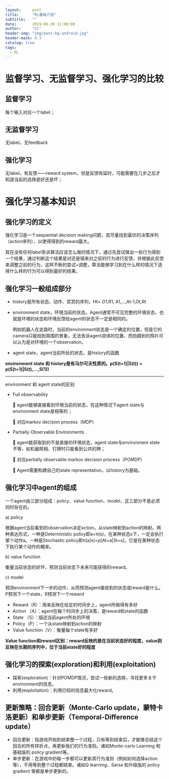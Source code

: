 ```yaml
---
layout:     post
title:      "RL基础介绍"
subtitle:   ""
date:       2019-06-20 11:00:00
author:     "CC"
header-img: "img/post-bg-android.jpg"
header-mask: 0.3
catalog: true 
tags:
  - RL
---
```



# 监督学习、无监督学习、强化学习的比较

## 监督学习

每个输入对应一个label；

## 无监督学习

无label，无feedback

## 强化学习

无label，有反馈——reward system，但是反馈有延时，可能需要在几步之后才知道当前的选择是好还是坏；


# 强化学习基本知识

## 强化学习的定义

强化学习是一个sequential decision making问题，其尽量找到最优的决策序列（action序列），以使得得到的reward最大。

其在没有任何label告诉算法应该怎么做的情况下，通过先尝试做出一些行为得到一个结果，通过判断这个结果是对还是错来对之前的行为进行反馈，并根据此反馈来调整之前的行为，这样不断的尝试+调整，算法能够学习到在什么样的情况下选择什么样的行为可以得到最好的结果。

## 强化学习一般组成部分

+ history是所有状态、动作、奖赏的序列，Ht= O1,R1, A1,…,At-1,Ot,Rt
+ environment state，环境当前的状态。Agent通常不可见完整的环境状态，也就是环境的状态和环境反馈给agent的状态不一定是相同的。

  例如机器人在走路时，当前的environment状态是一个确定的位置，但是它的camera只能拍到周围的景象，无法告诉agent具体的位置，而拍摄到的照片可以认为是对环境的一个observation。
+ agent state，agent当前所处的状态，是history的函数

**environment state 和 history是有马尔可夫性质的。p(S(t+1)|S(t)) = p(S(t+1)|S(t),...,S(1))**

---

environment 和 agent state的区别
+ Full observability

  	agent能够直接看到环境当前的状态，在这种情况下agent state与environment state是相等的；
  
  	对应markov decision process（MDP）
  
+ Partially Observable Environments

  	agent能获取到的不是直接的环境状态，agent state与environment state不等，如机器照相、打牌时只能看到公共的牌；
  
  	对应partially observable markov decision process（POMDP）

  	Agent需要构建自己的state representation，以history为基础。
  

## 强化学习中agent的组成

  一个agent由三部分组成：policy、value function、model，这三部分不是必须同时存在的。
  
  a)	policy
  
  根据agent当前看到的observation决定action，从state映射到action的映射。两种表达形式，一种是Deterministic policy即a=π(s)，在某种状态s下，一定会执行某个动作a。一种是Stochastic policy即π(a|s)=p[At=a|St=s]，它是在某种状态下执行某个动作的概率。
  
  b)	value function
  
  衡量当前状态的好坏，预测当前状态下未来可能获得的reward。
  
  c)	model
  
  预测environment下一步的动作，从而预测agent接收到的状态或reward是什么。P预测下一个state，R预测下一个reward
  
  
  + Reward（R）：用来反映在给定的时间步上，agent所做得有多好
  + Action （A）：agent在每个时间步上的决策，是reward和state的函数
  + State （S）：描述当前agent所处的环境
  + Policy（P）：一个从state映射到action的映射
  + Value function（V）：衡量每个state有多好

  **Value function和reward区别：reward反映的是在当前状态好的程度，value则反映在长期的序列中，位于当前state好的程度**

## 强化学习的探索(exploration)和利用(exploitation)

+ 探索(exploration)：针对POMDP情况，尝试一些新的选择，寻找更多关于environment的信息。
+ 利用(exploitation)：利用已知的信息最大化reward。

## 更新策略：回合更新（Monte-Carlo update，蒙特卡洛更新）和单步更新（Temporal-Difference update）

+ 回合更新：指游戏开始到结束整一个过程，只有等到结束后，才能够总结这个回合的所有转折点，再更新我们的行为准则。诸如Monte-carlo Learning 和 基础版的 policy gradient等。
+ 单步更新：在游戏中的每一步都可以更新其行为准则（例如如何选择action等），不用等到整个过程都结束。诸如Q learning、Sarsa 和升级版的 policy gradient 等都是单步更新的。




